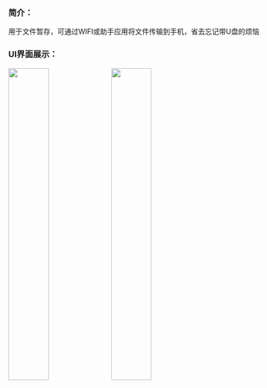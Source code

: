 
### 简介：

用于文件暂存，可通过WIFI或助手应用将文件传输到手机，省去忘记带U盘的烦恼

### UI界面展示：

<img src="http://oymh7obku.bkt.clouddn.com/other/IMG_1622.PNG" width="40%" height="auto">
<img src="http://oymh7obku.bkt.clouddn.com/other/IMG_1623.PNG" width="40%" height="auto">

